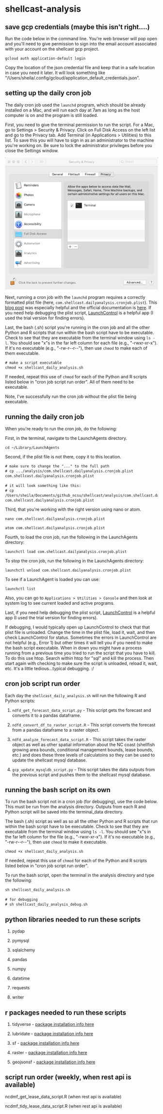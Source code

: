 # shellcast-analysis

## save gcp credentials (maybe this isn't right....)

Run the code below in the command line. You're web browser will pop open and you'll need to give permission to sign into the email account associated with your account on the shellcast gcp project.

```{bash}
gcloud auth application-default login
```
Copy the location of the json credential file and keep that in a safe location in case you need it later. It will look something like "/Users/sheila/.config/gcloud/application_default_credentials.json".

## setting up the daily cron job

The daily cron job used the `launchd` program, which should be already installed on a Mac, and will run each day at 7am as long as the host computer is on and the program is still loaded.

First, you need to give the terminal permission to run the script. For a Mac, go to Settings > Security & Privacy. Click on Full Disk Access on the left list and go to the Privacy tab. Add Terminal (in Applications > Utilities) to this list. To save this you will have to sign in as an administrator to the machine you're working on. Be sure to lock the administrator privileges before you close the Settings window.

![Full Disk Access Settings Window](analysis/images/full_disk_access.png)

Next, running a cron job with the `launchd` program requires a correctly formatted plist file (here, `com.shellcast.dailyanalysis.cronjob.plist`). This [blog post]() was especially helpful and the official documentation is [here](https://www.launchd.info/). If you need help debugging the plist script, [LaunchControl](https://www.soma-zone.com/LaunchControl/) is a helpful app (I used the trial version for finding errors).

Last, the bash (.sh) script you're running in the cron job and all the other Python and R scripts that run within the bash script have to be executable. Check to see that they are executable from the terminal window using `ls -l`. You should see "x"s in the far left column for each file (e.g., "-rwxr-xr-x"). If it's no executable (e.g., "-rw-r--r--"), then use `chmod` to make each of them executable.

```{bash}
# make a script executable
chmod +x shellcast_daily_analysis.sh
```

If needed, repeat this use of `chmod` for each of the Python and R scripts listed below in "cron job script run order". All of them need to be executable.

Note, I've successfully run the cron job without the plist file being executable.

## running the daily cron job

When you're ready to run the cron job, do the following:

First, in the terminal, navigate to the LaunchAgents directory.

```{bash}
cd ~/Library/LaunchAgents
```

Second, if the plist file is not there, copy it to this location.

```{bash}
# make sure to change the "..." to the full path
# cp .../analysis/com.shellcast.dailyanalysis.cronjob.plist com.shellcast.dailyanalysis.cronjob.plist

# it will look something like this:
# cp /Users/sheila/Documents/github_ncsu/shellcast/analysis/com.shellcast.dailyanalysis.cronjob.plist com.shellcast.dailyanalysis.cronjob.plist
```

Third, that you're working with the right version using nano or atom.

```{bash}
nano com.shellcast.dailyanalysis.cronjob.plist
```

```{bash}
atom com.shellcast.dailyanalysis.cronjob.plist
```

Fourth, to load the cron job, run the following in the LaunchAgents directory:

```{bash}
launchctl load com.shellcast.dailyanalysis.cronjob.plist
```

To stop the cron job, run the following in the LaunchAgents directory:
```{bash}
launchctl unload com.shellcast.dailyanalysis.cronjob.plist
```

To see if a LaunchAgent is loaded you can use:
```{bash}
launchctl list
```

Also, you can go to `Applications > Utilities > Console` and then look at system log to see current loaded and active programs.

Last, if you need help debugging the plist script, [LaunchControl](https://www.soma-zone.com/LaunchControl/) is a helpful app (I used the trial version for finding errors).

If debugging, I would typically open up LaunchControl to check that that plist file is unloaded. Change the time in the plist file, load it, wait, and then check LaunchControl for status. Sometimes the errors in LaunchControl are not helpful (e.g., Error 1) but other times it will tell you if you need to make the bash script executable. When in down you might have a process running from a previous time you tried to run the script that you have to kill. To do this use htop. Search within htop for "sql" and kill the process. Then start again with checking to make sure the script is unloaded, reload it, wait, etc. It's a little tedious...typical debugging. :/


## cron job script run order

Each day the `shellcast_daily_analysis.sh` will run the following R and Python scripts:

1. `ndfd_get_forecast_data_script.py` - This script gets the forecast and converts it to a pandas dataframe.

2. `ndfd_convert_df_to_raster_script.R` - This script converts the forecast from a pandas dataframe to a raster object.

3. `ndfd_analyze_forecast_data_script.R` - This script takes the raster object as well as other spatial information about the NC coast (shellfish growing area bounds, conditional management bounds, lease bounds, etc.) and does these three levels of calculatoins so they can be used to update the shellcast mysql database.

4. `gcp_update_mysqldb_script.py` - This script takes the data outputs from the previous script and pushes them to the shellcast mysql database.


## running the bash script on its own

To run the bash script not in a cron job (for debugging), use the code below. This must be run from the analysis directory. Outputs from each R and Python script will be saved into the terminal\_data directory.

The bash (.sh) script as well as so all the other Python and R scripts that run within the bash script have to be executable. Check to see that they are executable from the terminal window using `ls -l`. You should see "x"s in the far left column for the file (e.g., "-rwxr-xr-x"). If it's no executable (e.g., "-rw-r--r--"), then use `chmod` to make it executable.

```{bash}
chmod +x shellcast_daily_analysis.sh
```

If needed, repeat this use of `chmod` for each of the Python and R scripts listed below in "cron job script run order".

To run the bash script, open the terminal in the analysis directory and type the following:

```{bash}
sh shellcast_daily_analysis.sh

# for debugging
# sh shellcast_daily_analysis_debug.sh
```

## python libraries needed to run these scripts

1. pydap

2. pymysql

3. sqlalchemy

4. pandas

5. numpy

6. datetime

7. requests

8. writer


## r packages needed to run these scripts

1. tidyverse - [package installation info here](https://packagemanager.rstudio.com/client/#/repos/1/packages/tidyverse)

2. lubridate - [package installation info here](https://packagemanager.rstudio.com/client/#/repos/1/packages/lubridate)

3. sf - [package installation info here](https://packagemanager.rstudio.com/client/#/repos/1/packages/sf)

4. raster - [package installation info here](https://packagemanager.rstudio.com/client/#/repos/1/packages/raster)

5. geojsonsf - [package installation info here](https://packagemanager.rstudio.com/client/#/repos/1/packages/geojsonsf)






## script run order (weekly, when rest api is available)

ncdmf_get_lease_data_script.R (when rest api is available)

ncdmf_tidy_lease_data_script.R (when rest api is available)
